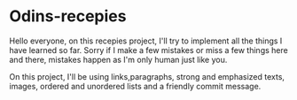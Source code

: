 # Odins-recepies
Hello everyone, on this recepies project, I'll try to implement all the things I have learned so far.
Sorry if I make a few mistakes or miss a few things here and there, mistakes happen as I'm only human just like you.

On this project, I'll be using links,paragraphs, strong and emphasized texts, images, ordered and unordered lists and a friendly commit message.
